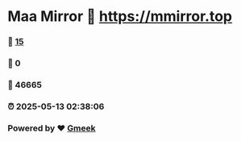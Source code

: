 # Maa Mirror :link: https://mmirror.top 
### :page_facing_up: [15](https://mmirror.top/tag.html) 
### :speech_balloon: 0 
### :hibiscus: 46665 
### :alarm_clock: 2025-05-13 02:38:06 
### Powered by :heart: [Gmeek](https://github.com/Meekdai/Gmeek)
